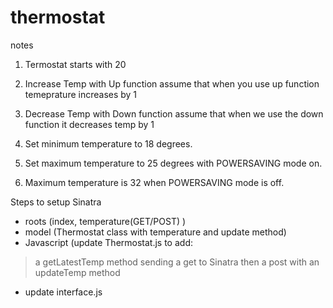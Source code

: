 # thermostat

notes

1. Termostat starts with 20

2. Increase Temp with Up function
   assume that when you use up function temeprature increases by 1

3. Decrease Temp with Down function
   assume that when we use the down function it decreases temp by 1
4. Set minimum temperature to 18 degrees.

5. Set maximum temperature to 25 degrees with POWERSAVING mode on.

6. Maximum temperature is 32 when POWERSAVING mode is off.


Steps to setup Sinatra

- roots (index, temperature(GET/POST) )
- model (Thermostat class with temperature and update method)
- Javascript (update Thermostat.js to add:
> a getLatestTemp method sending a get to Sinatra
> then a post with an updateTemp method 
- update interface.js